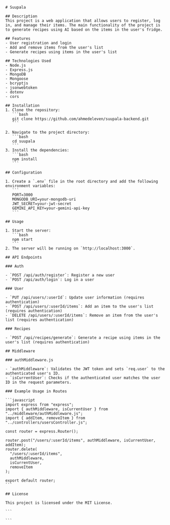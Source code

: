 ````
# Suupala

## Description
This project is a web application that allows users to register, log in, and manage their items. The main functionality of the project is to generate recipes using AI based on the items in the user's fridge.

## Features
- User registration and login
- Add and remove items from the user's list
- Generate recipes using items in the user's list

## Technologies Used
- Node.js
- Express.js
- MongoDB
- Mongoose
- bcryptjs
- jsonwebtoken
- dotenv
- cors

## Installation
1. Clone the repository:
   ```bash
   git clone https://github.com/ahmedeleven/suupala-backend.git
   ```

2. Navigate to the project directory:
   ```bash
   cd suupala
   ```
3. Install the dependencies:
   ```bash
   npm install
   ```

## Configuration

1. Create a `.env` file in the root directory and add the following environment variables:
   ```
   PORT=3000
   MONGODB_URI=your-mongodb-uri
   JWT_SECRET=your-jwt-secret
   GEMINI_API_KEY=your-gemini-api-key
   ```

## Usage

1. Start the server:
   ```bash
   npm start
   ```
2. The server will be running on `http://localhost:3000`.

## API Endpoints

### Auth

- `POST /api/auth/register`: Register a new user
- `POST /api/auth/login`: Log in a user

### User

- `PUT /api/users/:userId`: Update user information (requires authentication)
- `POST /api/users/:userId/items`: Add an item to the user's list (requires authentication)
- `DELETE /api/users/:userId/items`: Remove an item from the user's list (requires authentication)

### Recipes

- `POST /api/recipes/generate`: Generate a recipe using items in the user's list (requires authentication)

## Middleware

### authMiddleware.js

- `authMiddleware`: Validates the JWT token and sets `req.user` to the authenticated user's ID.
- `isCurrentUser`: Checks if the authenticated user matches the user ID in the request parameters.

### Example Usage in Routes

```javascript
import express from "express";
import { authMiddleware, isCurrentUser } from "../middleware/authMiddleware.js";
import { addItem, removeItem } from "../controllers/usersController.js";

const router = express.Router();

router.post("/users/:userId/items", authMiddleware, isCurrentUser, addItem);
router.delete(
  "/users/:userId/items",
  authMiddleware,
  isCurrentUser,
  removeItem
);

export default router;
```

## License

This project is licensed under the MIT License.

```

```
````
